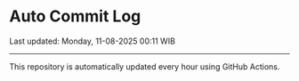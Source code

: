 # Auto Commit Log

Last updated: Monday, 11-08-2025 00:11 WIB

---

This repository is automatically updated every hour using GitHub Actions.

